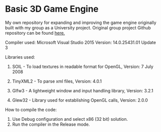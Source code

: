 # Basic 3D Game Engine

My own repository for expanding and improving the game engine originally built with my group as a University project. Original group project Github repository can be found <a href="https://github.com/marcin388/3D-Game-Engine">here.</a> 

Compiler used: Microsoft Visual Studio 2015
Version: 14.0.25431.01 Update 3

Libraries used:

1. SOIL - To load textures in readable format for OpenGL, Version: 7 July 2008

2. TinyXML2 - To parse xml files, Version: 4.0.1

3. Glfw3 - A lightweight window and input handling library, Version: 3.2.1

4. Glew32 - Library used for establishing OpenGL calls, Version: 2.0.0

How to compile the code:

1. Use Debug configuration and select x86 (32 bit) solution.
2. Run the compiler in the Release mode.
